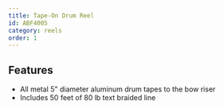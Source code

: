 ```yaml
---
title: Tape-On Drum Reel
id: ABF4005
category: reels
order: 1
---
```


## Features
- All metal 5" diameter aluminum drum tapes to the bow riser
- Includes 50 feet of 80 lb text braided line
